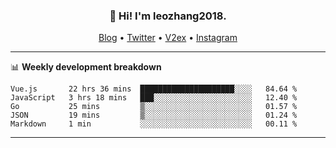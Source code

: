 <h3 align="center">👋 Hi! I'm leozhang2018.</h3>
<p align="center">
  <a href="https://code.leozhang2018.me">Blog</a> •
  <a href="https://twitter.com/leozhang2018">Twitter</a> •
  <a href="https://www.v2ex.com/member/leozhang">V2ex</a> •
  <a href="https://www.instagram.com/leozhanghere">Instagram</a>
</p>

-------

📊 **Weekly development breakdown**
<!--START_SECTION:waka-->
```text
Vue.js       22 hrs 36 mins  █████████████████████░░░░   84.64 % 
JavaScript   3 hrs 18 mins   ███░░░░░░░░░░░░░░░░░░░░░░   12.40 % 
Go           25 mins         ▒░░░░░░░░░░░░░░░░░░░░░░░░   01.57 % 
JSON         19 mins         ▒░░░░░░░░░░░░░░░░░░░░░░░░   01.24 % 
Markdown     1 min           ░░░░░░░░░░░░░░░░░░░░░░░░░   00.11 % 
```
<!--END_SECTION:waka-->
-------
